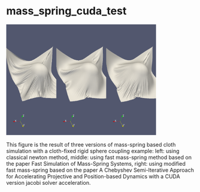 # mass_spring_cuda_test
<img src="https://github.com/WTYatzoo/WTYatzoo.github.io/raw/master/gallery/3_version_mass_spring.png" width="400" />

This figure is the result of three versions of mass-spring based cloth simulation with a cloth-fixed rigid sphere coupling example: left: using classical newton method, middle: using fast mass-spring method based on the paper Fast Simulation of Mass-Spring Systems, right: using modified fast mass-spring based on the paper A Chebyshev Semi-Iterative Approach for Accelerating Projective and Position-based Dynamics with a CUDA version jacobi solver acceleration.
